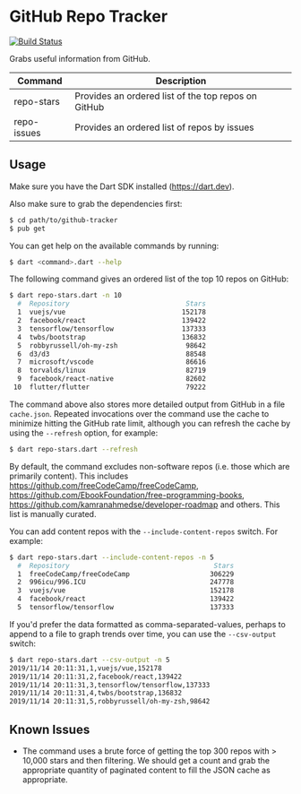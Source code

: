 # GitHub Repo Tracker

[![Build Status](https://travis-ci.org/timsneath/github-tracker.svg?branch=master)](https://travis-ci.org/timsneath/github-tracker)

Grabs useful information from GitHub. 

| Command     | Description                                         |
|-------------|-----------------------------------------------------|
| repo-stars  | Provides an ordered list of the top repos on GitHub |
| repo-issues | Provides an ordered list of repos by issues         |

## Usage

Make sure you have the Dart SDK installed (<https://dart.dev>).

Also make sure to grab the dependencies first:

```bash
$ cd path/to/github-tracker
$ pub get
```

You can get help on the available commands by running:

```bash
$ dart <command>.dart --help
```

The following command gives an ordered list of the top 10 repos on GitHub:

```bash
$ dart repo-stars.dart -n 10
  #  Repository                             Stars
  1  vuejs/vue                             152178
  2  facebook/react                        139422
  3  tensorflow/tensorflow                 137333
  4  twbs/bootstrap                        136832
  5  robbyrussell/oh-my-zsh                 98642
  6  d3/d3                                  88548
  7  microsoft/vscode                       86616
  8  torvalds/linux                         82719
  9  facebook/react-native                  82602
 10  flutter/flutter                        79222
```

The command above also stores more detailed output from GitHub in a file
`cache.json`. Repeated invocations over the command use the cache to minimize
hitting the GitHub rate limit, although you can refresh the cache by using the
`--refresh` option, for example:

```bash
$ dart repo-stars.dart --refresh
```

By default, the command excludes non-software repos (i.e. those which are
primarily content). This includes https://github.com/freeCodeCamp/freeCodeCamp,
https://github.com/EbookFoundation/free-programming-books,
https://github.com/kamranahmedse/developer-roadmap and others. This list is
manually curated. 

You can add content repos with the `--include-content-repos` switch. For
example:

```bash
$ dart repo-stars.dart --include-content-repos -n 5
  #  Repository                                    Stars
  1  freeCodeCamp/freeCodeCamp                    306229
  2  996icu/996.ICU                               247778
  3  vuejs/vue                                    152178
  4  facebook/react                               139422
  5  tensorflow/tensorflow                        137333
 ```
 
If you'd prefer the data formatted as comma-separated-values, perhaps to append
to a file to graph trends over time, you can use the `--csv-output` switch:

```bash
$ dart repo-stars.dart --csv-output -n 5
2019/11/14 20:11:31,1,vuejs/vue,152178
2019/11/14 20:11:31,2,facebook/react,139422
2019/11/14 20:11:31,3,tensorflow/tensorflow,137333
2019/11/14 20:11:31,4,twbs/bootstrap,136832
2019/11/14 20:11:31,5,robbyrussell/oh-my-zsh,98642
```

## Known Issues

- The command uses a brute force of getting the top 300 repos with > 10,000
  stars and then filtering. We should get a count and grab the appropriate
  quantity of paginated content to fill the JSON cache as appropriate.